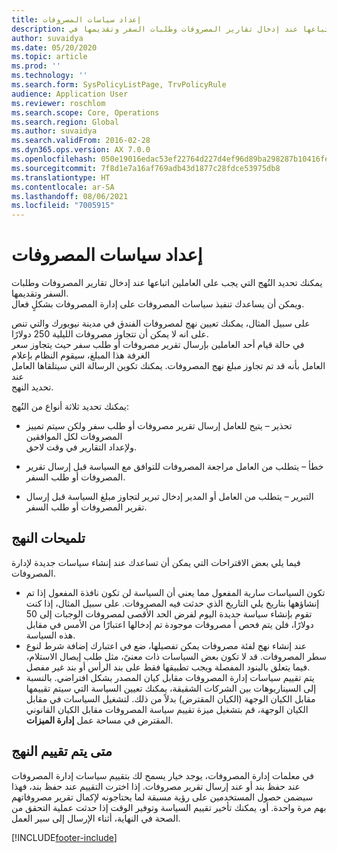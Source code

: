 ```yaml
---
title: إعداد سياسات المصروفات
description: يمكنك إعداد سياسات المصروفات التي يجب على العاملين اتباعها عند إدخال تقارير المصروفات وطلبات السفر وتقديمها في Microsoft Dynamics 365 Finance.
author: suvaidya
ms.date: 05/20/2020
ms.topic: article
ms.prod: ''
ms.technology: ''
ms.search.form: SysPolicyListPage, TrvPolicyRule
audience: Application User
ms.reviewer: roschlom
ms.search.scope: Core, Operations
ms.search.region: Global
ms.author: suvaidya
ms.search.validFrom: 2016-02-28
ms.dyn365.ops.version: AX 7.0.0
ms.openlocfilehash: 050e19016edac53ef22764d227d4ef96d89ba298287b10416febbb55bb00973a
ms.sourcegitcommit: 7f8d1e7a16af769adb43d1877c28fdce53975db8
ms.translationtype: HT
ms.contentlocale: ar-SA
ms.lasthandoff: 08/06/2021
ms.locfileid: "7005915"
---
```

# <a name="set-up-expense-policies"></a>إعداد سياسات المصروفات

يمكنك تحديد النُهج التي يجب على العاملين اتباعها عند إدخال تقارير المصروفات وطلبات السفر وتقديمها.         
ويمكن أن يساعدك تنفيذ سياسات المصروفات على إدارة المصروفات بشكلٍ فعال.         

على سبيل المثال، يمكنك تعيين نهج لمصروفات الفندق في مدينة نيويورك والتي تنص على انه لا يمكن أن تتجاوز مصروفات الليلية 250 دولارًا.       
في حالة قيام أحد العاملين بإرسال تقرير مصروفات أو طلب سفر حيث يتجاوز سعر الغرفة هذا المبلغ، سيقوم النظام بإعلام        
العامل بأنه قد تم تجاوز مبلغ نهج المصروفات. يمكنك تكوين الرسالة التي سيتلقاها العامل عند        
تحديد النهج.      
        
يمكنك تحديد ثلاثة أنواع من النُهج:         
        
- تحذير – يتيح للعامل إرسال تقرير مصروفات أو طلب سفر ولكن سيتم تمييز المصروفات لكل الموافقين        
  ولإعداد التقارير في وقت لاحق.        

- خطأ – يتطلب من العامل مراجعة المصروفات للتوافق مع السياسة قبل إرسال تقرير المصروفات أو طلب السفر.       
 
 - التبرير – يتطلب من العامل أو المدير إدخال تبرير لتجاوز مبلغ السياسة قبل إرسال تقرير المصروفات أو طلب السفر.        

## <a name="policy-tips"></a>تلميحات النهج
فيما يلي بعض الاقتراحات التي يمكن أن تساعدك عند إنشاء سياسات جديدة لإدارة المصروفات. 
* تكون السياسات سارية المفعول مما يعني أن السياسة لن تكون نافذة المفعول إذا تم إنشاؤهها بتاريخ يلي التاريخ الذي حدثت فيه المصروفات. على سبيل المثال، إذا كنت تقوم بإنشاء سياسة جديدة اليوم لفرض الحد الأقصى لمصروفات الوجبات إلى 50 دولارًا، فلن يتم فحص أ مصروفات موجودة تم إدخالها اعتبارًا من الأمس في مقابل هذه السياسة.
* عند إنشاء نهج لفئة مصروفات يمكن تفصيلها، ضع في اعتبارك إضافة شرط لنوع سطر المصروفات. قد لا تكون بعض السياسات ذات معنىً، مثل طلب إيصال الاستلام، فيما يتعلق بالبنود المفصلة ويجب تطبيقها فقط على بند الرأس أو بند غير مفصل. 
* يتم تقييم سياسات إدارة المصروفات مقابل كيان المصدر بشكل افتراضي. بالنسبة إلى السيناريوهات بين الشركات الشقيقة، يمكنك تعيين السياسة التي سيتم تقييمها مقابل الكيان الوجهة (الكيان المقترض) بدلاً من ذلك. لتشغيل السياسات في مقابل الكيان الوجهة، قم بتشغيل ميزة تقييم سياسة المصروفات مقابل الكيان القانوني المقترض في مساحة عمل **إدارة الميزات**.

## <a name="when-to-evaluate-policies"></a>متى يتم تقييم النهج

في معلمات إدارة المصروفات، يوجد خيار يسمح لك بتقييم سياسات إدارة المصروفات عند حفظ بند أو عند إرسال تقرير مصروفات. إذا اخترت التقييم عند حفظ بند، فهذا سيضمن حصول المستخدمين على رؤية مسبقة لما يحتاجونه لإكمال تقرير مصروفاتهم بهم مرة واحدة. أو، يمكنك تأخير تقييم السياسة وتوفير الوقت إذا حدثت عملية التحقق من الصحة في النهاية، أثناء الإرسال إلى سير العمل.


[!INCLUDE[footer-include](../includes/footer-banner.md)]